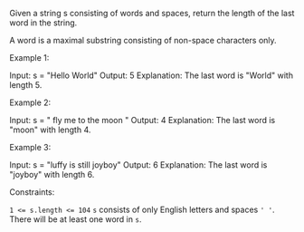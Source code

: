Given a string s consisting of words and spaces, return the length of the last word in the string.

A word is a maximal
substring
consisting of non-space characters only.

 

Example 1:

Input: s = "Hello World"
Output: 5
Explanation: The last word is "World" with length 5.

Example 2:

Input: s = "   fly me   to   the moon  "
Output: 4
Explanation: The last word is "moon" with length 4.

Example 3:

Input: s = "luffy is still joyboy"
Output: 6
Explanation: The last word is "joyboy" with length 6.

 

Constraints:

  `1 <= s.length <= 104`
  `s` consists of only English letters and spaces `' '`.
  There will be at least one word in `s`.

